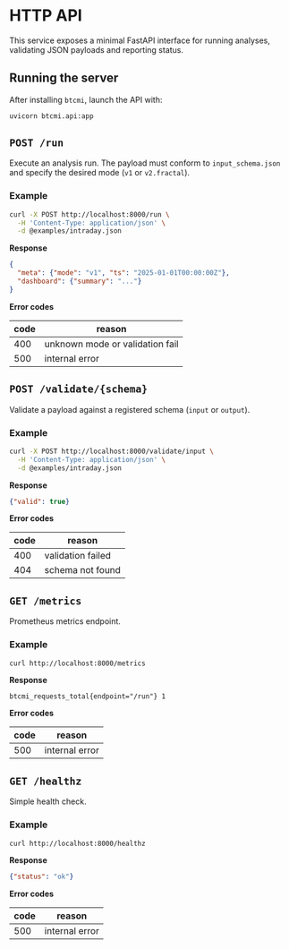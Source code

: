 # HTTP API

This service exposes a minimal FastAPI interface for running analyses, validating JSON payloads and reporting status.

## Running the server

After installing `btcmi`, launch the API with:

```bash
uvicorn btcmi.api:app
```

## `POST /run`

Execute an analysis run. The payload must conform to `input_schema.json` and specify the desired mode (`v1` or `v2.fractal`).

### Example

```bash
curl -X POST http://localhost:8000/run \
  -H 'Content-Type: application/json' \
  -d @examples/intraday.json
```

**Response**

```json
{
  "meta": {"mode": "v1", "ts": "2025-01-01T00:00:00Z"},
  "dashboard": {"summary": "..."}
}
```

**Error codes**

| code | reason                          |
|------|---------------------------------|
| 400  | unknown mode or validation fail |
| 500  | internal error                  |

## `POST /validate/{schema}`

Validate a payload against a registered schema (`input` or `output`).

### Example

```bash
curl -X POST http://localhost:8000/validate/input \
  -H 'Content-Type: application/json' \
  -d @examples/intraday.json
```

**Response**

```json
{"valid": true}
```

**Error codes**

| code | reason                |
|------|-----------------------|
| 400  | validation failed     |
| 404  | schema not found      |

## `GET /metrics`

Prometheus metrics endpoint.

### Example

```bash
curl http://localhost:8000/metrics
```

**Response**

```
btcmi_requests_total{endpoint="/run"} 1
```

**Error codes**

| code | reason             |
|------|--------------------|
| 500  | internal error     |

## `GET /healthz`

Simple health check.

### Example

```bash
curl http://localhost:8000/healthz
```

**Response**

```json
{"status": "ok"}
```

**Error codes**

| code | reason         |
|------|----------------|
| 500  | internal error |

